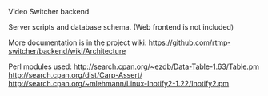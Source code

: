 Video Switcher backend

Server scripts and database schema. (Web frontend is not included)

More documentation is in the project wiki: https://github.com/rtmp-switcher/backend/wiki/Architecture

Perl modules used:
http://search.cpan.org/~ezdb/Data-Table-1.63/Table.pm
http://search.cpan.org/dist/Carp-Assert/
http://search.cpan.org/~mlehmann/Linux-Inotify2-1.22/Inotify2.pm
